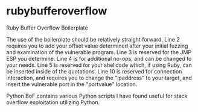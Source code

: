 # rubybufferoverflow
Ruby Buffer Overflow Boilerplate

The use of the boilerplate should be relatively straight forward.  Line 2 requires you to add your offset value determined after your initial fuzzing and examination of the vulnerable program.  Line 3 is reserved for the JMP ESP you determine.  Line 4 is for additional no-ops, and can be changed to your needs.  Line 5 is reserved for your shellcode which, if using Ruby, can be inserted inside of the quotations.  Line 10 is reserved for connection interaction, and requires you to change the "ipaddress" to your target, and insert the vulnerable port in the "portvalue" location.

Python BoF contains various Python scripts I have found useful for stack overflow exploitation utilizing Python.
